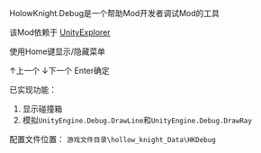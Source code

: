 HolowKnight.Debug是一个帮助Mod开发者调试Mod的工具

该Mod依赖于 [UnityExplorer](https://github.com/sinai-dev/UnityExplorer)

使用Home键显示/隐藏菜单

↑上一个 ↓下一个 Enter确定

已实现功能：

1. 显示碰撞箱
2. 模拟`UnityEngine.Debug.DrawLine`和`UnityEngine.Debug.DrawRay`



配置文件位置： `游戏文件目录\hollow_knight_Data\HKDebug`

